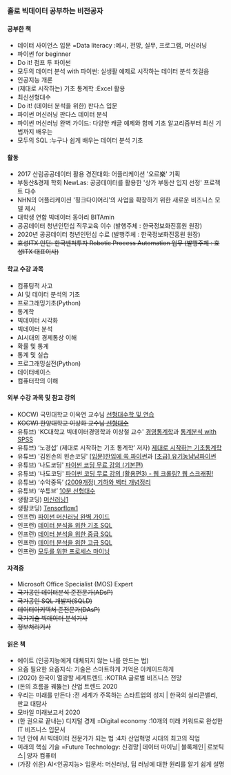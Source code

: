### 홀로 빅데이터 공부하는 비전공자

#### 공부한 책
- 데이터 사이언스 입문 =Data literacy :예시, 전망, 실무, 프로그램, 머신러닝
- 파이썬 for beginner
- Do it! 점프 투 파이썬
- 모두의 데이터 분석 with 파이썬: 실생활 예제로 시작하는 데이터 분석 첫걸음
- 인공지능 개론
- (제대로 시작하는) 기초 통계학 :Excel 활용
- 최신선형대수
- Do it! (데이터 분석을 위한) 판다스 입문
- 파이썬 머신러닝 판다스 데이터 분석
- 파이썬 머신러닝 완벽 가이드: 다양한 캐글 예제와 함께 기초 알고리즘부터 최신 기법까지 배우는
- 모두의 SQL :누구나 쉽게 배우는 데이터 분석 기초

#### 활동
- 2017 산림공공데이터 활용 경진대회: 어플리케이션 '오르樂' 기획
- 부동산&경제 학회 NewLas: 공공데이터를 활용한 '상가 부동산 입지 선정' 프로젝트 다수
- NHN의 어플리케이션 '핑크다이어리'의 사업을 확장하기 위한 새로운 비즈니스 모델 제시
- 대학생 연합 빅데이터 동아리 BITAmin
- 공공데이터 청년인턴십 직무교육 이수 (발행주체 : 한국정보화진흥원 원장)
- 2020년 공공데이터 청년인턴십 수료 (발행주체 : 한국정보화진흥원 원장)
- ~~효성ITX 인턴: 한국벤처투자 Robotic Process Automation 업무 (발행주체 : 효성ITX 대표이사)~~

#### 학교 수강 과목
- 컴퓨팅적 사고
- AI 및 데이터 분석의 기초
- 프로그래밍기초(Python)
- 통계학
- 빅데이터 시각화
- 빅데이터 분석
- AI시대의 경제통상 이해
- 확률 및 통계
- 통계 및 실습
- 프로그래밍실전(Python)
- 데이터베이스
- 컴퓨터학의 이해

#### 외부 수강 과목 및 참고 강의
- KOCW) 국민대학교 이옥연 교수님 [선형대수학 및 연습](http://www.kocw.net/home/search/kemView.do?kemId=694450)
- ~~KOCW) 한양대학교 이상화 교수님 [선형대수](http://www.kocw.net/home/search/kemView.do?kemId=977757)~~
- 유튜브) 'KC대학교 빅데이터경영학과 이상철 교수' [경영통계학](https://www.youtube.com/playlist?list=PLEUKy_nwlzwGWuVyegtJ0RbBrNxa80EzZ)과 [통계분석 with SPSS](https://www.youtube.com/playlist?list=PLEUKy_nwlzwH4XXK3hhiG2huy0eOpa-Js)
- 유튜브) ‘노경섭’ (제대로 시작하는 기초 통계학’ 저자) [제대로 시작하는 기초통계학](https://www.youtube.com/playlist?list=PLsri7w6p16vuDN55ZGHVYnitXs2R1Wz6q)
- 유튜브) '김왼손의 왼손코딩' [[입문]한입에 쏙 파이썬](https://www.youtube.com/playlist?list=PLGPF8gvWLYyontH0PECIUFFUdvATXWQEL)과 [[초급] 유기농냠냠파이썬](https://www.youtube.com/playlist?list=PLGPF8gvWLYypeEoFNTfSHdFL5WRLAfmmm)
- 유튜브) ‘나도코딩' [파이썬 코딩 무료 강의 (기본편)](https://www.youtube.com/watch?v=kWiCuklohdY&t=361s)
- 유튜브) '나도코딩' [파이썬 코딩 무료 강의 (활용편3) - 웹 크롤링? 웹 스크래핑! ](https://www.youtube.com/watch?v=yQ20jZwDjTE)
- 유튜브) ‘수악중독’ [(2009개정) 기하와 벡터 개념정리](https://www.youtube.com/playlist?list=PLXJ3W1lEGK8XMoCn8HVySy5DrL6rfDXTx)
- 유튜브) ‘쑤튜브’ [10분 선형대수](https://www.youtube.com/playlist?list=PLdEdazAwz5Q_n47tqf0QY94ASCmWqeGX1)
- 생활코딩) [머신러닝1](https://opentutorials.org/course/4548)
- 생활코딩) [Tensorflow1](https://opentutorials.org/course/4570)
- 인프런) [파이썬 머신러닝 완벽 가이드](https://www.inflearn.com/course/%ED%8C%8C%EC%9D%B4%EC%8D%AC-%EB%A8%B8%EC%8B%A0%EB%9F%AC%EB%8B%9D-%EC%99%84%EB%B2%BD%EA%B0%80%EC%9D%B4%EB%93%9C)
- 인프런) [데이터 분석을 위한 기초 SQL](https://www.inflearn.com/course/%EB%B0%B1%EB%AC%B8%EC%9D%B4%EB%B6%88%EC%97%AC%EC%9D%BC%ED%83%80-%EB%8D%B0%EC%9D%B4%ED%84%B0-%EB%B6%84%EC%84%9D-%EA%B8%B0%EC%B4%88-SQL/)
- 인프런) [데이터 분석을 위한 중급 SQL](https://www.inflearn.com/course/%EB%8D%B0%EC%9D%B4%ED%84%B0-%EB%B6%84%EC%84%9D-%EC%A4%91%EA%B8%89-SQL/dashboard)
- 인프런) [데이터 분석을 위한 고급 SQL](https://www.inflearn.com/course/%EB%8D%B0%EC%9D%B4%ED%84%B0-%EB%B6%84%EC%84%9D-%EA%B3%A0%EA%B8%89-SQL/dashboard)
- 인프런) [모두를 위한 프로세스 마이닝](https://www.inflearn.com/course/process-mining/dashboard)


#### 자격증
- Microsoft Office Specialist (MOS) Expert
- ~~국가공인 데이터분석 준전문가(ADsP)~~
- ~~국가공인 SQL 개발자(SQLD)~~
- ~~데이터아키텍처 준전문가(DAsP)~~
- ~~국가기술 빅데이터 분석기사~~
- ~~정보처리기사~~

#### 읽은 책
- 에이트 (인공지능에게 대체되지 않는 나를 만드는 법)
- 요즘 필요한 요즘지식: 기술은 스마트하게 기억은 아케이드하게 
- (2020) 한국이 열광할 세계트렌드 :KOTRA 글로벌 비즈니스 전망 
- (돈의 흐름을 꿰뚫는) 산업 트렌드 2020
- 우리는 미래를 만든다 :전 세계가 주목하는 스타트업의 성지 | 한국의 실리콘밸리, 판교 대탐사
- 모바일 미래보고서 2020
- (한 권으로 끝내는) 디지털 경제 =Digital economy :10개의 미래 키워드로 완성한 IT 비즈니스 입문서
- 1년 안에 AI 빅데이터 전문가가 되는 법 :4차 산업혁명 시대의 최고의 직업
- 미래의 핵심 기술 =Future Technology: 신경망│데이터 마이닝│블록체인│로보틱스│양자 컴퓨터
- (가장 쉬운) AI<인공지능> 입문서: 머신러닝, 딥 러닝에 대한 원리를 알기 쉽게 설명
